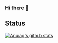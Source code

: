 ### Hi there 👋

<!--
**yosukei3108/yosukei3108** is a ✨ _special_ ✨ repository because its `README.md` (this file) appears on your GitHub profile.

Here are some ideas to get you started:

- 🔭 I’m currently working on ...
- 🌱 I’m currently learning ...
- 👯 I’m looking to collaborate on ...
- 🤔 I’m looking for help with ...
- 💬 Ask me about ...
- 📫 How to reach me: ...
- 😄 Pronouns: ...
- ⚡ Fun fact: ...
-->

## Status 
[![Anurag's github stats](https://github-readme-stats.vercel.app/api?username=yosukei3108&count_private=true&show_icons=true)](https://github.com/anuraghazra/github-readme-stats)

